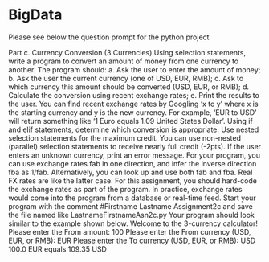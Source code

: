 # BigData
Please see below the question prompt for the python project

Part c. Currency Conversion (3 Currencies)
Using selection statements, write a program to convert an amount of money from one currency to another.
The program should:
a. Ask the user to enter the amount of money;
b. Ask the user the current currency (one of USD, EUR, RMB);
c. Ask to which currency this amount should be converted (USD, EUR, or RMB);
d. Calculate the conversion using recent exchange rates;
e. Print the results to the user.
You can find recent exchange rates by Googling ‘x to y’ where x is the starting currency and y is the new
currency. For example, ‘EUR to USD’ will return something like ‘1 Euro equals 1.09 United States Dollar’.
Using if and elif statements, determine which conversion is appropriate. Use nested selection statements
for the maximum credit. You can use non-nested (parallel) selection statements to receive nearly full
credit (-2pts). If the user enters an unknown currency, print an error message. For your program, you can
use exchange rates fab in one direction, and infer the inverse direction fba as 1/fab. Alternatively, you
can look up and use both fab and fba. Real FX rates are like the latter case. For this assignment, you should
hard-code the exchange rates as part of the program. In practice, exchange rates would come into the
program from a database or real-time feed. Start your program with the comment #Firstname Lastname
Assignment2c and save the file named like LastnameFirstnameAsn2c.py
Your program should look similar to the example shown below.
Welcome to the 3-currency calculator!
Please enter the From amount: 100
Please enter the From currency (USD, EUR, or RMB): EUR
Please enter the To currency (USD, EUR, or RMB): USD
100.0 EUR equals 109.35 USD

